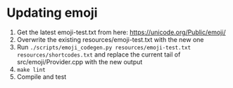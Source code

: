 # Updating emoji

1. Get the latest emoji-test.txt from here: https://unicode.org/Public/emoji/
2. Overwrite the existing resources/emoji-test.txt with the new one
3. Run `./scripts/emoji_codegen.py resources/emoji-test.txt resources/shortcodes.txt` and replace the current tail of src/emoji/Provider.cpp with the new output
4. `make lint`
5. Compile and test


